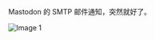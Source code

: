 Mastodon 的 SMTP 邮件通知，突然就好了。

![Image 1](https://files.e5n.cc/media_attachments/files/114/997/696/863/128/595/original/44bf7d2bcd201fcb.png)